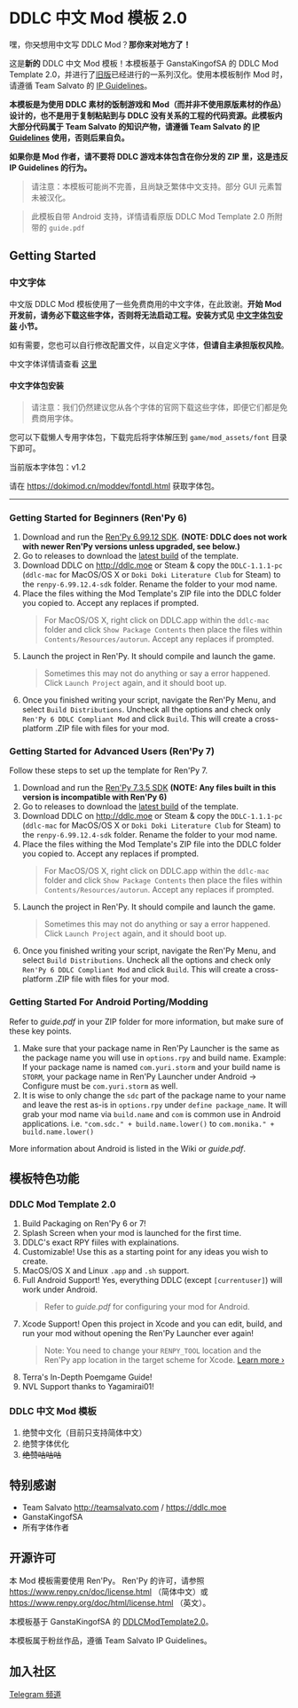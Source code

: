 # DDLC 中文 Mod 模板 2.0
嘿，你~~又~~想用中文写 DDLC Mod？**那你来对地方了！**

这是**新的** DDLC 中文 Mod 模板！本模板基于 GanstaKingofSA 的 DDLC Mod Template 2.0，并进行了[旧版](https://github.com/imgradeone/DDLCModTemplate-Chinese)已经进行的一系列汉化。使用本模板制作 Mod 时，请遵循 Team Salvato 的 [IP Guidelines](http://teamsalvato.com/ip-guidelines/)。

**本模板是为使用 DDLC 素材的饭制游戏和 Mod（而并非不使用原版素材的作品）设计的，也不是用于复制粘贴到与 DDLC 没有关系的工程的代码资源。此模板内大部分代码属于 Team Salvato 的知识产物，请遵循 Team Salvato 的 [IP Guidelines](http://teamsalvato.com/ip-guidelines/) 使用，否则后果自负。**

**如果你是 Mod 作者，请不要将 DDLC 游戏本体包含在你分发的 ZIP 里，这是违反 IP Guidelines 的行为。**

> 请注意：本模板可能尚不完善，且尚缺乏繁体中文支持。部分 GUI 元素暂未被汉化。

> 此模板自带 Android 支持，详情请看原版 DDLC Mod Template 2.0 所附带的 `guide.pdf`

## Getting Started

### 中文字体

中文版 DDLC Mod 模板使用了一些免费商用的中文字体，在此致谢。**开始 Mod 开发前，请务必下载这些字体，否则将无法启动工程。安装方式见 [中文字体包安装](#中文字体包安装) 小节。**

如有需要，您也可以自行修改配置文件，以自定义字体，**但请自主承担版权风险**。

中文字体详情请查看 [这里](./game/mod_assets/font/README.md)

#### 中文字体包安装

> 请注意：我们仍然建议您从各个字体的官网下载这些字体，即便它们都是免费商用字体。

您可以下载懒人专用字体包，下载完后将字体解压到 `game/mod_assets/font` 目录下即可。

当前版本字体包：v1.2

请在 https://dokimod.cn/moddev/fontdl.html 获取字体包。

---

### Getting Started for Beginners (Ren'Py 6)
1. Download and run the [Ren'Py 6.99.12 SDK](https://www.renpy.org/release/6.99.12). **(NOTE: DDLC does not work with newer Ren'Py versions unless upgraded, see below.)**
2. Go to releases to download the [latest build](https://github.com/GanstaKingofSA/DDLCModTemplate2.0/releases) of the template.
3. Download DDLC on http://ddlc.moe or Steam & copy the `DDLC-1.1.1-pc` (`ddlc-mac` for MacOS/OS X or `Doki Doki Literature Club` for Steam) to the `renpy-6.99.12.4-sdk` folder. Rename the folder to your mod name.
3. Place the files withing the Mod Template's ZIP file into the DDLC folder you copied to. Accept any replaces if prompted. 
    > For MacOS/OS X, right click on DDLC.app within the `ddlc-mac` folder and click `Show Package Contents` then place the files within `Contents/Resources/autorun`. Accept any replaces if prompted. 
5. Launch the project in Ren'Py. It should compile and launch the game.
    > Sometimes this may not do anything or say a error happened. Click `Launch Project` again, and it should boot up.
6. Once you finished writing your script, navigate the Ren'Py Menu, and select `Build Distributions`. Uncheck all the options and check only `Ren'Py 6 DDLC Compliant Mod` and click `Build`. This will create a cross-platform .ZIP file with files for your mod.

### Getting Started for Advanced Users (Ren'Py 7)
Follow these steps to set up the template for Ren'Py 7.

1. Download and run the [Ren'Py 7.3.5 SDK](https://www.renpy.org/release/7.3.5) **(NOTE: Any files built in this version is incompatible with Ren'Py 6)**
2. Go to releases to download the [latest build](https://github.com/GanstaKingofSA/DDLCModTemplate2.0/releases) of the template.
3. Download DDLC on http://ddlc.moe or Steam & copy the `DDLC-1.1.1-pc` (`ddlc-mac` for MacOS/OS X or `Doki Doki Literature Club` for Steam) to the `renpy-6.99.12.4-sdk` folder. Rename the folder to your mod name.
3. Place the files withing the Mod Template's ZIP file into the DDLC folder you copied to. Accept any replaces if prompted. 
    > For MacOS/OS X, right click on DDLC.app within the `ddlc-mac` folder and click `Show Package Contents` then place the files within `Contents/Resources/autorun`. Accept any replaces if prompted. 
5. Launch the project in Ren'Py. It should compile and launch the game.
    > Sometimes this may not do anything or say a error happened. Click `Launch Project` again, and it should boot up.
6. Once you finished writing your script, navigate the Ren'Py Menu, and select `Build Distributions`. Uncheck all the options and check only `Ren'Py 6 DDLC Compliant Mod` and click `Build`. This will create a cross-platform .ZIP file with files for your mod.

### Getting Started For Android Porting/Modding
Refer to *guide.pdf* in your ZIP folder for more information, but make sure of these key points.
1. Make sure that your package name in Ren'Py Launcher is the same as the package name you will use in `options.rpy` and build name. Example: If your package name is named `com.yuri.storm` and your build name is `STORM`, your package name in Ren'Py Launcher under Android -> Configure must be `com.yuri.storm` as well. 
2. It is wise to only change the `sdc` part of the package name to your name and leave the rest as-is in `options.rpy` under `define package_name`. It will grab your mod name via `build.name` and `com` is common use in Android applications. i.e. `"com.sdc." + build.name.lower()` to `com.monika." + build.name.lower()`

More information about Android is listed in the Wiki or *guide.pdf*.

## 模板特色功能

### DDLC Mod Template 2.0
1. Build Packaging on Ren'Py 6 or 7!
2. Splash Screen when your mod is launched for the first time.
3. DDLC's exact RPY fiiles with explainations.
4. Customizable! Use this as a starting point for any ideas you wish to create.
5. MacOS/OS X and Linux `.app` and `.sh` support.
6. Full Android Support! Yes, everything DDLC (except `[currentuser]`) will work under Android.
    > Refer to *guide.pdf* for configuring your mod for Android.
7. Xcode Support! Open this project in Xcode and you can edit, build, and run your mod without opening the Ren'Py Launcher ever again! 
    > Note: You need to change your `RENPY_TOOL` location and the Ren'Py app location in the target scheme for Xcode. [Learn more &rsaquo;](XCODE.md)
8. Terra's In-Depth Poemgame Guide!
9. NVL Support thanks to Yagamirai01!

### DDLC 中文 Mod 模板
1. 绝赞中文化（目前只支持简体中文）
2. 绝赞字体优化
3. ~~绝赞咕咕咕~~

## 特别感谢

- Team Salvato http://teamsalvato.com / https://ddlc.moe
- GanstaKingofSA
- 所有字体作者

## 开源许可

本 Mod 模板需要使用 Ren'Py。
Ren'Py 的许可，请参照 https://www.renpy.cn/doc/license.html （简体中文）或 https://www.renpy.org/doc/html/license.html （英文）。

本模板基于 GanstaKingofSA 的 [DDLCModTemplate2.0](https://github.com/GanstaKingofSA/DDLCModTemplate2.0)。

本模板属于粉丝作品，遵循 Team Salvato IP Guidelines。

## 加入社区

[Telegram 频道](https://t.me/DDLCModCN)
